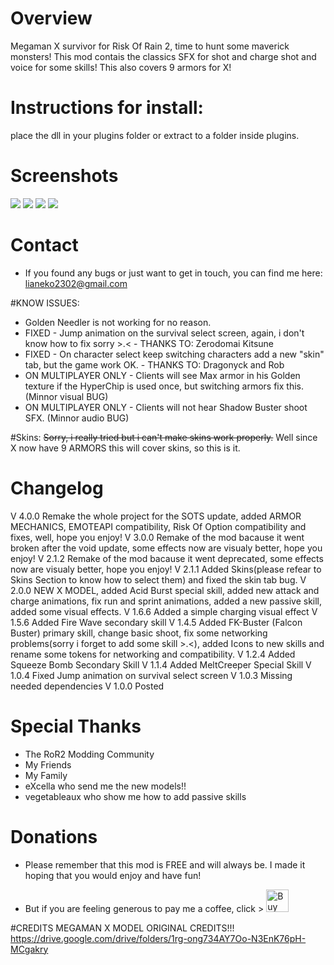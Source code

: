 # Overview
Megaman X survivor for Risk Of Rain 2, time to hunt some maverick monsters!
This mod contais the classics SFX for shot and charge shot and voice for some skills!
This also covers 9 armors for X!

# Instructions for install:
place the dll in your plugins folder or extract to a folder inside plugins.


# Screenshots
![](https://i.imgur.com/6wxbu0M.png)
![](https://i.imgur.com/e7Xdapm.png)
![](https://i.imgur.com/gtfzcpG.png)
![](https://i.imgur.com/pFeJtnX.png)

# Contact
- If you found any bugs or just want to get in touch, you can find me here: lianeko2302@gmail.com

#KNOW ISSUES:
- Golden Needler is not working for no reason.
- FIXED - Jump animation on the survival select screen, again, i don't know how to fix sorry >.< - THANKS TO: Zerodomai Kitsune
- FIXED - On character select keep switching characters add a new "skin" tab, but the game work OK. - THANKS TO: Dragonyck and Rob
- ON MULTIPLAYER ONLY - Clients will see Max armor in his Golden texture if the HyperChip is used once, but switching armors fix this. (Minnor visual BUG)
- ON MULTIPLAYER ONLY - Clients will not hear Shadow Buster shoot SFX. (Minnor audio BUG)

#Skins:
~~Sorry, i really tried but i can't make skins work properly.~~
Well since X now have 9 ARMORS this will cover skins, so this is it.



# Changelog
V 4.0.0 Remake the whole project for the SOTS update, added ARMOR MECHANICS, EMOTEAPI compatibility, Risk Of Option compatibility and fixes, well, hope you enjoy!
V 3.0.0 Remake of the mod bacause it went broken after the void update, some effects now are visualy better, hope you enjoy!
V 2.1.2 Remake of the mod bacause it went deprecated, some effects now are visualy better, hope you enjoy!
V 2.1.1 Added Skins(please refear to Skins Section to know how to select them) and fixed the skin tab bug.
V 2.0.0 NEW X MODEL, added Acid Burst special skill, added new attack and charge animations, fix run and sprint animations, added a new passive skill, added some visual effects.
V 1.6.6 Added a simple charging visual effect
V 1.5.6 Added Fire Wave secondary skill
V 1.4.5 Added FK-Buster (Falcon Buster) primary skill, change basic shoot, fix some networking problems(sorry i forget to add some skill >.<), added Icons to new skills and rename some tokens for networking and compatibility.
V 1.2.4 Added Squeeze Bomb Secondary Skill
V 1.1.4 Added MeltCreeper Special Skill
V 1.0.4 Fixed Jump animation on survival select screen
V 1.0.3 Missing needed dependencies
V 1.0.0 Posted

# Special Thanks
- The RoR2 Modding Community
- My Friends
- My Family
- eXcella who send me the new models!!
- vegetableaux who show me how to add passive skills

# Donations
- Please remember that this mod is FREE and will always be. I made it hoping that you would enjoy and have fun!

- But if you are feeling generous to pay me a coffee, click >  <a href='https://ko-fi.com/M4M1LVGAO' target='_blank'><img height='36' style='border:0px;height:36px;' src='https://storage.ko-fi.com/cdn/kofi1.png?v=3' border='0' alt='Buy Me a Coffee at ko-fi.com' /></a>


#CREDITS
MEGAMAN X MODEL ORIGINAL CREDITS!!!
https://drive.google.com/drive/folders/1rg-ong734AY7Oo-N3EnK76pH-MCgakry